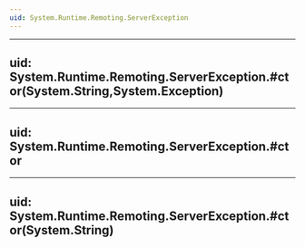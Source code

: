 ```yaml
---
uid: System.Runtime.Remoting.ServerException
---
```


---
uid: System.Runtime.Remoting.ServerException.#ctor(System.String,System.Exception)
---

---
uid: System.Runtime.Remoting.ServerException.#ctor
---

---
uid: System.Runtime.Remoting.ServerException.#ctor(System.String)
---
